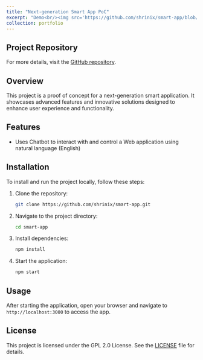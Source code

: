 ```yaml
---
title: "Next-generation Smart App PoC"
excerpt: "Demo<br/><img src='https://github.com/shrinix/smart-app/blob/main/Demo.mov'>"
collection: portfolio
---
```


## Project Repository

For more details, visit the [GitHub repository](https://github.com/shrinix/smart-app).

## Overview

This project is a proof of concept for a next-generation smart application. It showcases advanced features and innovative solutions designed to enhance user experience and functionality.

## Features

- Uses Chatbot to interact with and control a Web application using natural language (English)

## Installation

To install and run the project locally, follow these steps:

1. Clone the repository:
    ```bash
    git clone https://github.com/shrinix/smart-app.git
    ```
2. Navigate to the project directory:
    ```bash
    cd smart-app
    ```
3. Install dependencies:
    ```bash
    npm install
    ```
4. Start the application:
    ```bash
    npm start
    ```

## Usage

After starting the application, open your browser and navigate to `http://localhost:3000` to access the app.

## License

This project is licensed under the GPL 2.0 License. See the [LICENSE](https://github.com/shrinix/smart-app/blob/main/LICENSE) file for details.

